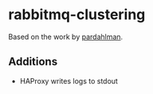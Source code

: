 # rabbitmq-clustering

Based on the work by [pardahlman](https://github.com/pardahlman/docker-rabbitmq-cluster).

## Additions
* HAProxy writes logs to stdout
